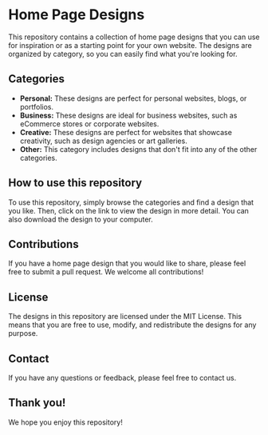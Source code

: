 
# Home Page Designs

This repository contains a collection of home page designs that you can use for inspiration or as a starting point for your own website. The designs are organized by category, so you can easily find what you're looking for.

## Categories

* **Personal:** These designs are perfect for personal websites, blogs, or portfolios.
* **Business:** These designs are ideal for business websites, such as eCommerce stores or corporate websites.
* **Creative:** These designs are perfect for websites that showcase creativity, such as design agencies or art galleries.
* **Other:** This category includes designs that don't fit into any of the other categories.

## How to use this repository

To use this repository, simply browse the categories and find a design that you like. Then, click on the link to view the design in more detail. You can also download the design to your computer.

## Contributions

If you have a home page design that you would like to share, please feel free to submit a pull request. We welcome all contributions!

## License

The designs in this repository are licensed under the MIT License. This means that you are free to use, modify, and redistribute the designs for any purpose.

## Contact

If you have any questions or feedback, please feel free to contact us.

## Thank you!

We hope you enjoy this repository!

